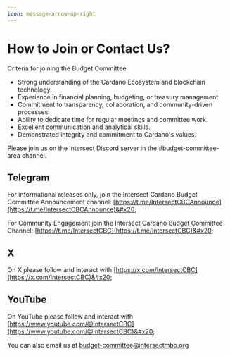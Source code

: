 ```yaml
---
icon: message-arrow-up-right
---
```


# How to Join or Contact Us?

Criteria for joining the Budget Committee

* Strong understanding of the Cardano Ecosystem and blockchain technology.
* Experience in financial planning, budgeting, or treasury management.
* Commitment to transparency, collaboration, and community-driven processes.
* Ability to dedicate time for regular meetings and committee work.
* Excellent communication and analytical skills.
* Demonstrated integrity and commitment to Cardano's values.

Please join us on the Intersect Discord server in the #budget-committee-area channel.

## Telegram

For informational releases only, join the Intersect Cardano Budget Committee Announcement channel: [https://t.me/IntersectCBCAnnounce](https://t.me/IntersectCBCAnnounce)&#x20;

For Community Engagement join the Intersect Cardano Budget Committee Channel: [https://t.me/IntersectCBC](https://t.me/IntersectCBC)&#x20;

## X

On X please follow and interact with [https://x.com/IntersectCBC](https://x.com/IntersectCBC)&#x20;

## YouTube

On YouTube please follow and interact with [https://www.youtube.com/@IntersectCBC](https://www.youtube.com/@IntersectCBC)&#x20;



You can also email us at [budget-committee@intersectmbo.org](mailto:budget-committee@intersectmbo.org)
